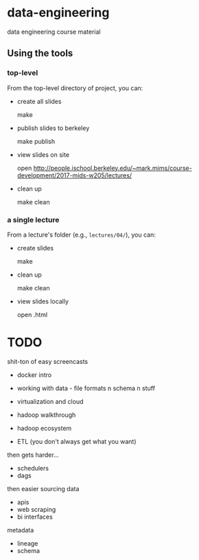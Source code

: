 # data-engineering
data engineering course material

## Using the tools

### top-level

From the top-level directory of project, you can:

- create all slides

    make

- publish slides to berkeley

    make publish

- view slides on site

    open http://people.ischool.berkeley.edu/~mark.mims/course-development/2017-mids-w205/lectures/

- clean up

    make clean


### a single lecture

From a lecture's folder (e.g., `lectures/04/`), you can:

- create slides

    make

- clean up

    make clean

- view slides locally

    open <lecture-component>.html


# TODO

shit-ton of easy screencasts
- docker intro
- working with data - file formats n schema n stuff
- virtualization and cloud
- hadoop walkthrough
- hadoop ecosystem

- ETL (you don't always get what you want)

then gets harder...
- schedulers
- dags

then easier
sourcing data

- apis
- web scraping
- bi interfaces

metadata

- lineage
- schema



